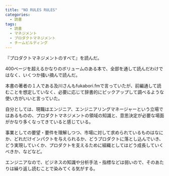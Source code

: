 ```yaml
---
title: "NO RULES RULES"
categories:
  - 読書
tags:
  - 読書
  - マネジメント
  - プロダクトマネジメント
  - チームビルディング
---
```


『プロダクトマネジメントのすべて』を読んだ。

400ページを超えるかなりのボリュームのある本で、全部を通して読んだわけではなく、いくつか掻い摘んで読んだ。

本書の著者の１人である及川さんもfukabori.fmで言っていたが、前編通して読むことを想定していなく、必要に応じて辞書的にピックアップして調べるような使い方がいいと言っていた。

自分としては、現職はエンジニア、エンジニアリングマネージャーという立場ではあるものの、プロダクトマネジメントの領域の知識と、意思決定が必要な場面がかなり多くなってきていると感じている。

事業としての要望・要件を理解しつつ、市場に対して求められているものはなにか、どれだけインパクトを与えられるか、どうプロダクトに落とし込んでいき、どう実現していくか、プロダクトを支えるために組織としてはどう成長していくべきか、などなど。

エンジニアなので、ビジネスの知識や分析手法・指標などは弱いので、そのあたりは繰り返し読むことで染みてくる気がする。

